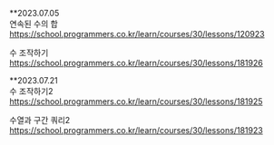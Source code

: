 **2023.07.05 <br>
연속된 수의 합
https://school.programmers.co.kr/learn/courses/30/lessons/120923

수 조작하기
https://school.programmers.co.kr/learn/courses/30/lessons/181926

**2023.07.21 <br>
수 조작하기2
https://school.programmers.co.kr/learn/courses/30/lessons/181925

수열과 구간 쿼리2
https://school.programmers.co.kr/learn/courses/30/lessons/181923


